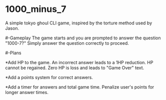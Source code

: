 # 1000_minus_7
A simple tokyo ghoul CLI game, inspired by the torture method used by Jason.

#-Gameplay 
The game starts and you are prompted to answer the question "1000-7?" Simply answer the question correctly to proceed.

#-Plans

*Add HP to the game. An incorrect answer leads to a 1HP reduction. HP cannot be regained. Zero HP is  loss and leads to "Game Over" text.

*Add a points system for correct answers.

*Add a timer for answers and total game time. Penalize user's points for longer answer times.
